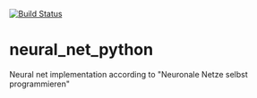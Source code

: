 [![Build Status](https://travis-ci.com/BenG2121/neural_net_python.svg?branch=master)](https://travis-ci.com/BenG2121/neural_net_python)

# neural_net_python
Neural net implementation according to "Neuronale Netze selbst programmieren"
